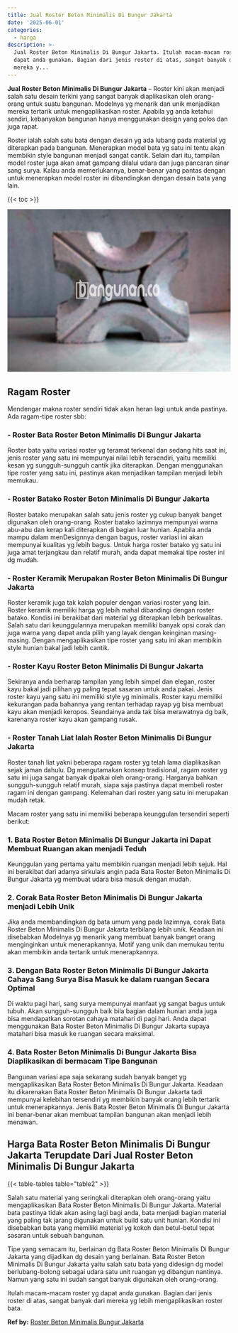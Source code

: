 ```yaml
---
title: Jual Roster Beton Minimalis Di Bungur Jakarta
date: '2025-06-01'
categories:
  - harga
description: >-
  Jual Roster Beton Minimalis Di Bungur Jakarta. Itulah macam-macam roster yg
  dapat anda gunakan. Bagian dari jenis roster di atas, sangat banyak dari
  mereka y...
---
```


**Jual Roster Beton Minimalis Di Bungur Jakarta** – Roster kini akan menjadi salah satu desain terkini yang sangat banyak diaplikasikan oleh orang-orang untuk suatu bangunan. Modelnya yg menarik dan unik menjadikan mereka tertarik untuk mengaplikasikan roster. Apabila yg anda ketahui sendiri, kebanyakan bangunan hanya menggunakan design yang polos dan juga rapat.

Roster ialah salah satu bata dengan desain yg ada lubang pada material yg diterapkan pada bangunan. Menerapkan model bata yg satu ini tentu akan membikin style bangunan menjadi sangat cantik. Selain dari itu, tampilan model roster juga akan amat gampang dilalui udara dan juga pancaran sinar sang surya. Kalau anda memerlukannya, benar-benar yang pantas dengan untuk menerapkan model roster ini dibandingkan dengan desain bata yang lain.

{{< toc >}}

![Jual Roster Beton Minimalis Di Bungur Jakarta](/images/bata-roster-minimalis-15.png)

## Ragam Roster

Mendengar makna roster sendiri tidak akan heran lagi untuk anda pastinya. Ada ragam-tipe roster sbb:

### \- Roster Bata Roster Beton Minimalis Di Bungur Jakarta

Roster bata yaitu variasi roster yg teramat terkenal dan sedang hits saat ini, jenis roster yang satu ini mempunyai nilai lebih tersendiri, yaitu memiliki kesan yg sungguh-sungguh cantik jika diterapkan. Dengan menggunakan tipe roster yang satu ini, pastinya akan menjadikan tampilan menjadi lebih memukau.

### \- Roster Batako Roster Beton Minimalis Di Bungur Jakarta

Roster batako merupakan salah satu jenis roster yg cukup banyak banget digunakan oleh orang-orang. Roster batako lazimnya mempunyai warna abu-abu dan kerap kali diterapkan di bagian luar hunian. Apabila anda mampu dalam menDesignnya dengan bagus, roster variasi ini akan mempunyai kualitas yg lebih bagus. Untuk harga roster batako yg satu ini juga amat terjangkau dan relatif murah, anda dapat memakai tipe roster ini dg mudah.

### \- Roster Keramik Merupakan Roster Beton Minimalis Di Bungur Jakarta

Roster keramik juga tak kalah populer dengan variasi roster yang lain. Roster keramik memiliki harga yg lebih mahal dibandingi dengan roster batako. Kondisi ini berakibat dari material yg diterapkan lebih berkwalitas. Salah satu dari keunggulannya merupakan memiliki banyak opsi corak dan juga warna yang dapat anda pilih yang layak dengan keinginan masing-masing. Dengan mengaplikasikan tipe roster yang satu ini akan membikin style hunian bakal jadi lebih cantik.

### \- Roster Kayu Roster Beton Minimalis Di Bungur Jakarta

Sekiranya anda berharap tampilan yang lebih simpel dan elegan, roster kayu bakal jadi pilihan yg paling tepat sasaran untuk anda pakai. Jenis roster kayu yang satu ini memiliki style yg minimalis. Roster kayu memiliki kekurangan pada bahannya yang rentan terhadap rayap yg bisa membuat kayu akan menjadi keropos. Seandainya anda tak bisa merawatnya dg baik, karenanya roster kayu akan gampang rusak.

### \- Roster Tanah Liat Ialah Roster Beton Minimalis Di Bungur Jakarta

Roster tanah liat yakni beberapa ragam roster yg telah lama diaplikasikan sejak jaman dahulu. Dg mengutamakan konsep tradisional, ragam roster yg satu ini juga sangat banyak dipakai oleh orang-orang. Harganya bahkan sungguh-sungguh relatif murah, siapa saja pastinya dapat membeli roster ragam ini dengan gampang. Kelemahan dari roster yang satu ini merupakan mudah retak.

Macam roster yang satu ini memiliki beberapa keunggulan tersendiri seperti berikut:

### 1\. Bata Roster Beton Minimalis Di Bungur Jakarta ini Dapat Membuat Ruangan akan menjadi Teduh

Keunggulan yang pertama yaitu membikin ruangan menjadi lebih sejuk. Hal ini berakibat dari adanya sirkulais angin pada Bata Roster Beton Minimalis Di Bungur Jakarta yg membuat udara bisa masuk dengan mudah.

### 2\. Corak Bata Roster Beton Minimalis Di Bungur Jakarta menjadi Lebih Unik

Jika anda membandingkan dg bata umum yang pada lazimnya, corak Bata Roster Beton Minimalis Di Bungur Jakarta terbilang lebih unik. Keadaan ini disebabkan Modelnya yg menarik yang membuat banyak banget orang menginginkan untuk menerapkannya. Motif yang unik dan memukau tentu akan membikin anda tertarik untuk menerapkannya.

### 3\. Dengan Bata Roster Beton Minimalis Di Bungur Jakarta Cahaya Sang Surya Bisa Masuk ke dalam ruangan Secara Optimal

Di waktu pagi hari, sang surya mempunyai manfaat yg sangat bagus untuk tubuh. Akan sungguh-sungguh baik bila bagian dalam hunian anda juga bisa mendapatkan sorotan cahaya matahari di pagi hari. Anda dapat menggunakan Bata Roster Beton Minimalis Di Bungur Jakarta supaya matahari bisa masuk ke ruangan secara maksimal.

### 4\. Bata Roster Beton Minimalis Di Bungur Jakarta Bisa Diaplikasikan di bermacam Tipe Bangunan

Bangunan variasi apa saja sekarang sudah banyak banget yg mengaplikasikan Bata Roster Beton Minimalis Di Bungur Jakarta. Keadaan itu dikarenakan Bata Roster Beton Minimalis Di Bungur Jakarta tadi mempunyai kelebihan tersendiri yg membikin banyak orang lebih tertarik untuk menerapkannya. Jenis Bata Roster Beton Minimalis Di Bungur Jakarta ini benar-benar akan membuat tampilan bangunan akan menjadi lebih menawan.

## Harga Bata Roster Beton Minimalis Di Bungur Jakarta Terupdate Dari Jual Roster Beton Minimalis Di Bungur Jakarta

{{< table-tables table="table2" >}}

Salah satu material yang seringkali diterapkan oleh orang-orang yaitu mengaplikasikan Bata Roster Beton Minimalis Di Bungur Jakarta. Material bata pastinya tidak akan asing lagi bagi anda, bata menjadi bagian material yang paling tak jarang digunakan untuk build satu unit hunian. Kondisi ini disebabkan bata yang memiliki material yg kokoh dan betul-betul tepat sasaran untuk sebuah bangunan.

Tipe yang semacam itu, berlainan dg Bata Roster Beton Minimalis Di Bungur Jakarta yang dijadikan dg desain yang berlainan. Bata Roster Beton Minimalis Di Bungur Jakarta yaitu salah satu bata yang didesign dg model berlubang-bolong sebagai udara satu unit ruangan yg dibangun nantinya. Namun yang satu ini sudah sangat banyak digunakan oleh orang-orang.

Itulah macam-macam roster yg dapat anda gunakan. Bagian dari jenis roster di atas, sangat banyak dari mereka yg lebih mengaplikasikan roster bata.

**Ref by:** [Roster Beton Minimalis Bungur Jakarta](https://id.wikipedia.org/wiki/Roster)
